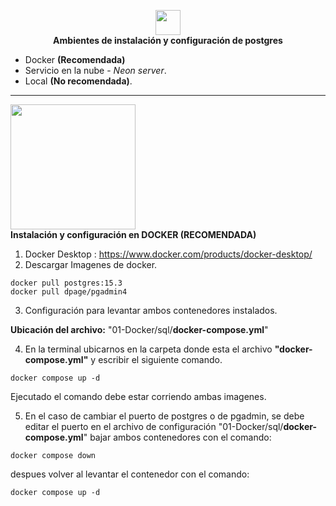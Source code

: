 <p  align="center">
<img  src="https://www.postgresql.org/media/img/about/press/elephant.png"  width="40px">
<br>
<b>Ambientes de instalación y configuración de postgres</b>
</p>

 - Docker <b>(Recomendada)</b>
 - Servicio en la nube - *Neon server*.
 - Local <b>(No recomendada)</b>.

<hr>
<p  align="left">
<img  src="https://upload.wikimedia.org/wikipedia/commons/7/79/Docker_%28container_engine%29_logo.png"  width="200px">
<br>
<b>Instalación y configuración en DOCKER (RECOMENDADA)</b>
</p>



1. Docker Desktop : https://www.docker.com/products/docker-desktop/
2. Descargar Imagenes de docker.
```
docker pull postgres:15.3
docker pull dpage/pgadmin4
```
3. Configuración para levantar ambos contenedores instalados.

**Ubicación del archivo:** "01-Docker/sql/**docker-compose.yml**"

4. En la terminal ubicarnos en la carpeta donde esta el archivo <b>"docker-compose.yml"</b> y escribir el siguiente comando.
```
docker compose up -d
```
Ejecutado el comando debe estar corriendo ambas imagenes.

5. En el caso de cambiar el puerto de postgres o de pgadmin, se debe editar el puerto en el archivo de configuración "01-Docker/sql/**docker-compose.yml**" bajar ambos contenedores con el comando:
```
docker compose down
```
despues volver al levantar el contenedor con el comando:
```
docker compose up -d
```
